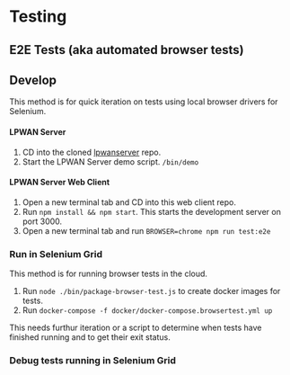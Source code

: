 # Testing

## E2E Tests (aka automated browser tests)


## Develop

This method is for quick iteration on tests using local browser drivers for Selenium.

#### LPWAN Server

1. CD into the cloned [lpwanserver](https://github.com/cablelabs/lpwanserver) repo.
2. Start the LPWAN Server demo script. `/bin/demo`

#### LPWAN Server Web Client

1. Open a new terminal tab and CD into this web client repo.
2. Run `npm install && npm start`.  This starts the development server on port 3000.
3. Open a new terminal tab and run `BROWSER=chrome npm run test:e2e`


### Run in Selenium Grid

This method is for running browser tests in the cloud.

1. Run `node ./bin/package-browser-test.js` to create docker images for tests.
2. Run `docker-compose -f docker/docker-compose.browsertest.yml up`

This needs furthur iteration or a script to determine when tests have finished running
and to get their exit status.


### Debug tests running in Selenium Grid

